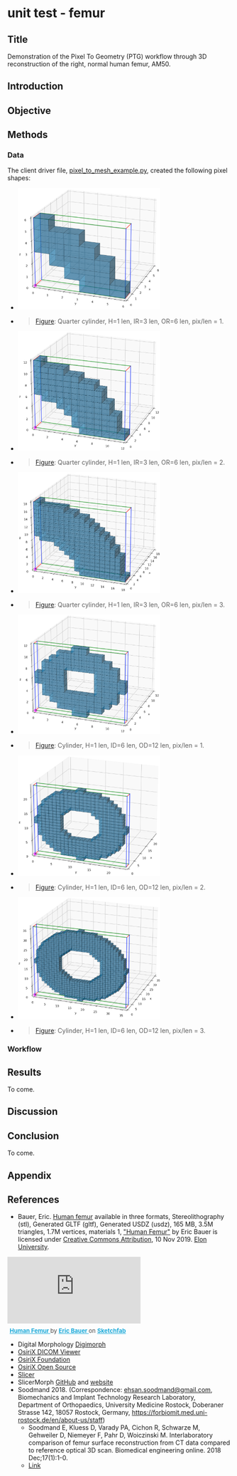 # unit test - femur

## Title

Demonstration of the Pixel To Geometry (PTG) workflow through 3D reconstruction of the right, normal human femur, AM50. 

## Introduction


## Objective

## Methods

### Data

The client driver file, [pixel_to_mesh_example.py](../examples/pixel_to_mesh_example.py), created the following pixel shapes:

* <img src="fig/qtr_cyl_ir3_or6_pixperlen1.png" alt="qtr_cyl_ir3_or6_pixperlen1" width="320"/>
* > [Figure](fig/qtr_cyl_ir3_or6_pixperlen1.png): Quarter cylinder, H=1 len, IR=3 len, OR=6 len, pix/len = 1.

* <img src="fig/qtr_cyl_ir3_or6_pixperlen2.png" alt="qtr_cyl_ir3_or6_pixperlen2" width="320"/>
* > [Figure](fig/qtr_cyl_ir3_or6_pixperlen2.png): Quarter cylinder, H=1 len, IR=3 len, OR=6 len, pix/len = 2.

* <img src="fig/qtr_cyl_ir3_or6_pixperlen3.png" alt="qtr_cyl_ir3_or6_pixperlen3" width="320"/>
* > [Figure](fig/qtr_cyl_ir3_or6_pixperlen3.png): Quarter cylinder, H=1 len, IR=3 len, OR=6 len, pix/len = 3.

* <img src="fig/cyl_ir3_or6_pixperlen1.png" alt="cyl_ir3_or6_pixperlen1" width="320"/>
* > [Figure](fig/cyl_ir3_or6_pixperlen1.png): Cylinder, H=1 len, ID=6 len, OD=12 len, pix/len = 1.

* <img src="fig/cyl_ir3_or6_pixperlen2.png" alt="cyl_ir3_or6_pixperlen2" width="320"/>
* > [Figure](fig/cyl_ir3_or6_pixperlen2.png): Cylinder, H=1 len, ID=6 len, OD=12 len, pix/len = 2.

* <img src="fig/cyl_ir3_or6_pixperlen3.png" alt="cyl_ir3_or6_pixperlen3" width="320"/>
* > [Figure](fig/cyl_ir3_or6_pixperlen3.png): Cylinder, H=1 len, ID=6 len, OD=12 len, pix/len = 3.

### Workflow

## Results

To come.

## Discussion

## Conclusion

To come.

## Appendix

## References

* Bauer, Eric.  [Human femur](https://sketchfab.com/3d-models/human-femur-a9c1f1a88b104c3fbfe975fa10b31b31) available in three formats, Stereolithography (stl), Generated GLTF (gltf), Generated USDZ (usdz), 165 MB, 3.5M triangles, 1.7M vertices, materials 1, ["Human Femur"](https://skfb.ly/6ursH) by Eric Bauer is licensed under [Creative Commons Attribution](http://creativecommons.org/licenses/by/4.0/), 10 Nov 2019.  [Elon University](https://www.elon.edu/u/directory/profile/?user=ebauer).

<div class="sketchfab-embed-wrapper"> <iframe title="Human Femur" frameborder="0" allowfullscreen mozallowfullscreen="true" webkitallowfullscreen="true" allow="fullscreen; autoplay; vr" xr-spatial-tracking execution-while-out-of-viewport execution-while-not-rendered web-share src="https://sketchfab.com/models/a9c1f1a88b104c3fbfe975fa10b31b31/embed"> </iframe> <p style="font-size: 13px; font-weight: normal; margin: 5px; color: #4A4A4A;"> <a href="https://sketchfab.com/3d-models/human-femur-a9c1f1a88b104c3fbfe975fa10b31b31?utm_medium=embed&utm_campaign=share-popup&utm_content=a9c1f1a88b104c3fbfe975fa10b31b31" target="_blank" style="font-weight: bold; color: #1CAAD9;"> Human Femur </a> by <a href="https://sketchfab.com/ebauer4?utm_medium=embed&utm_campaign=share-popup&utm_content=a9c1f1a88b104c3fbfe975fa10b31b31" target="_blank" style="font-weight: bold; color: #1CAAD9;"> Eric Bauer </a> on <a href="https://sketchfab.com?utm_medium=embed&utm_campaign=share-popup&utm_content=a9c1f1a88b104c3fbfe975fa10b31b31" target="_blank" style="font-weight: bold; color: #1CAAD9;">Sketchfab</a></p></div>


* Digital Morphology [Digimorph](http://www.digimorph.org/)
* [OsiriX DICOM Viewer](https://www.osirix-viewer.com/)
* [OsiriX Foundation](https://www.osirixfoundation.com/)
* [OsiriX Open Source](https://github.com/pixmeo/osirix)
* [Slicer](https://github.com/Slicer)
* SlicerMorph [GitHub](https://github.com/SlicerMorph/) and [website](https://slicermorph.github.io/)
* Soodmand 2018.  (Correspondence: ehsan.soodmand@gmail.com, Biomechanics and Implant Technology Research Laboratory, Department of Orthopaedics, University Medicine Rostock, Doberaner Strasse 142, 18057 Rostock, Germany, https://forbiomit.med.uni-rostock.de/en/about-us/staff)
  * Soodmand E, Kluess D, Varady PA, Cichon R, Schwarze M, Gehweiler D, Niemeyer F, Pahr D, Woiczinski M. Interlaboratory comparison of femur surface reconstruction from CT data compared to reference optical 3D scan. Biomedical engineering online. 2018 Dec;17(1):1-0.
  * [Link](https://biomedical-engineering-online.biomedcentral.com/articles/10.1186/s12938-018-0461-0)
